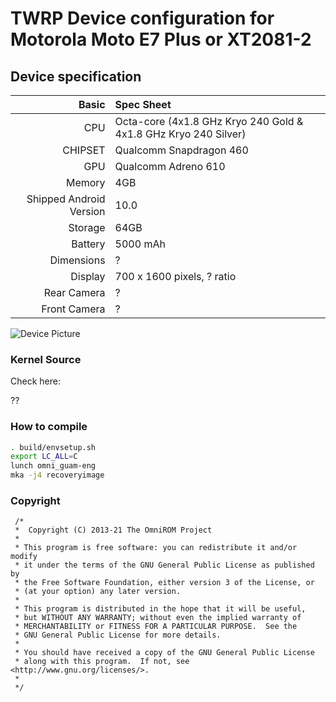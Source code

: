 # TWRP Device configuration for Motorola Moto E7 Plus or XT2081-2

## Device specification

Basic   | Spec Sheet
-------:|:------------------------
CPU     | Octa-core (4x1.8 GHz Kryo 240 Gold & 4x1.8 GHz Kryo 240 Silver) 
CHIPSET | Qualcomm Snapdragon 460
GPU     | Qualcomm Adreno 610
Memory  | 4GB
Shipped Android Version | 10.0
Storage | 64GB
Battery | 5000 mAh
Dimensions | ?
Display | 700 x 1600 pixels, ? ratio
Rear Camera  | ?
Front Camera | ?

![Device Picture](https://i2.wp.com/www.stockrom.net/wp-content/uploads/2020/12/E7-Plus-Stock-Rom.jpg?w=300&ssl=1)


### Kernel Source
Check here:

??

### How to compile

```sh
. build/envsetup.sh
export LC_ALL=C
lunch omni_guam-eng
mka -j4 recoveryimage
```

### Copyright
 ```
  /*
  *  Copyright (C) 2013-21 The OmniROM Project
  *
  * This program is free software: you can redistribute it and/or modify
  * it under the terms of the GNU General Public License as published by
  * the Free Software Foundation, either version 3 of the License, or
  * (at your option) any later version.
  *
  * This program is distributed in the hope that it will be useful,
  * but WITHOUT ANY WARRANTY; without even the implied warranty of
  * MERCHANTABILITY or FITNESS FOR A PARTICULAR PURPOSE.  See the
  * GNU General Public License for more details.
  *
  * You should have received a copy of the GNU General Public License
  * along with this program.  If not, see <http://www.gnu.org/licenses/>.
  *
  */
  ```
